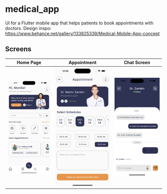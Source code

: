 # medical_app

UI for a Flutter mobile app that helps patients to book appointments with doctors.
Design inspo: https://www.behance.net/gallery/133825339/Medical-Mobile-App-concept

## Screens
| Home Page | Appointment |  Chat Screen |
:----------:|:-------------:|:--------------:|
![](./readme_files/home_page.png) | ![](./readme_files/appointment_screen.png) | ![](./readme_files/chat_screen.png) |
